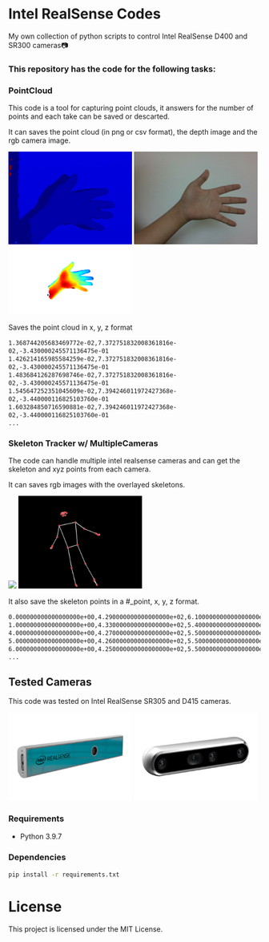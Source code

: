 # Intel RealSense Codes
My own collection of python scripts to control Intel RealSense D400 and SR300 cameras📷

### This repository has the code for the following tasks:
### PointCloud
This code is a tool for capturing point clouds, it answers for the number of points and each take can be saved or descarted.

It can saves the point cloud (in png or csv format), the depth image and the rgb camera image.

<img src="media/PointCloud/depth.png" width="49%">
<img src="media/PointCloud/rgb.png" width="49%">
<img src="media/PointCloud/pointcloud.png" width="49%">

Saves the point cloud in x, y, z format
```csv
1.368744205683469772e-02,7.372751832008361816e-02,-3.430000245571136475e-01
1.426214165985584259e-02,7.372751832008361816e-02,-3.430000245571136475e-01
1.483684126287698746e-02,7.372751832008361816e-02,-3.430000245571136475e-01
1.545647252351045609e-02,7.394246011972427368e-02,-3.440000116825103760e-01
1.603284850716590881e-02,7.394246011972427368e-02,-3.440000116825103760e-01
...
```

### Skeleton Tracker w/ MultipleCameras
The code can handle multiple intel realsense cameras and can get the skeleton and xyz points from each camera.

It can saves rgb images with the overlayed skeletons.

<img src="media/Multicamera/rgb.gif" width="49%">
<img src="media/Multicamera/skeleton.gif" width="49%">

It also save the skeleton points in a #_point, x, y, z format.
```csv
0.000000000000000000e+00,4.290000000000000000e+02,6.100000000000000000e+01,2.995000123977661133e+00
1.000000000000000000e+00,4.330000000000000000e+02,5.400000000000000000e+01,3.074000120162963867e+00
4.000000000000000000e+00,4.270000000000000000e+02,5.500000000000000000e+01,3.083000183105468750e+00
5.000000000000000000e+00,4.260000000000000000e+02,5.500000000000000000e+01,3.083000183105468750e+00
6.000000000000000000e+00,4.250000000000000000e+02,5.500000000000000000e+01,3.074000120162963867e+00
...
```
  
## Tested Cameras
This code was tested on Intel RealSense SR305 and D415 cameras.

<img src="media/SR305.png" width="49%">
<img src="media/D415.png" width="49%">



### Requirements
- Python 3.9.7

### Dependencies
```bash
pip install -r requirements.txt
```

# License
This project is licensed under the MIT License.
